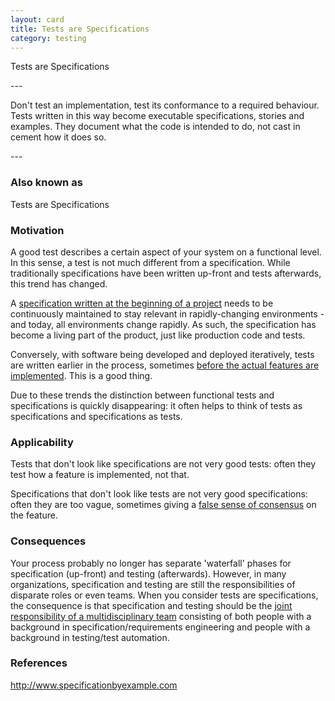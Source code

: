 ```yaml
---
layout: card
title: Tests are Specifications
category: testing
---
```

<p>Tests are Specifications</p>
---
<p>Don't test an implementation, test its conformance to a required behaviour. Tests
      written in this way become executable specifications, stories and examples. They document
      what the code is intended to do, not cast in cement how it does so.</p>
---

### Also known as

Tests are Specifications

### Motivation

A good test describes a certain aspect of your system on a functional level. In this sense, a test is not much different from a specification. While traditionally specifications have been written up-front and tests afterwards, this trend has changed.

A [specification written at the beginning of a project](acceptance-criteria) needs to be continuously maintained to stay relevant in rapidly-changing environments - and today, all environments change rapidly. As such, the specification has become a living part of the product, just like production code and tests.

Conversely, with software being developed and deployed iteratively, tests are written earlier in the process, sometimes [before the actual features are implemented](definition-of-ready). This is a good thing.

Due to these trends the distinction between functional tests and specifications is quickly disappearing: it often helps to think of tests as specifications and specifications as tests.

### Applicability

Tests that don't look like specifications are not very good tests: often they test how a feature is implemented, not that.

Specifications that don't look like tests are not very good specifications: often they are too vague, sometimes giving a [false sense of consensus](shared-design-understanding) on the feature.

### Consequences

Your process probably no longer has separate 'waterfall' phases for specification (up-front) and testing (afterwards). However, in many organizations, specification and testing are still the responsibilities of disparate roles or even teams. When you consider tests are specifications, the consequence is that specification and testing should be the [joint responsibility of a multidisciplinary team](testing-is-shared-responsibility) consisting of both people with a background in specification/requirements engineering and people with a background in testing/test automation.

### References

http://www.specificationbyexample.com


